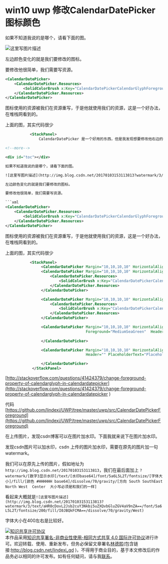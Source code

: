 
# win10 uwp 修改CalendarDatePicker图标颜色


<!--more-->



<div id="toc"></div>

如果不知道我说的是哪个，请看下面的图。

![这里写图片描述](http://img.blog.csdn.net/20170103153113813?watermark/3/text/aHR0cDovL2Jsb2cuY3Nkbi5uZXQvbGluZGV4aV9nZA==/font/5a6L5L2T/fontsize/200/fill/I0JBQkFCMA==/dissolve/70/gravity/West)

左边颜色变化的就是我们要修改的图标。

要修改他很简单，我们需要写资源。

```xml
<CalendarDatePicker>
    <CalendarDatePicker.Resources>
        <SolidColorBrush x:Key="CalendarDatePickerCalendarGlyphForeground" Color="CornflowerBlue"/>
    </CalendarDatePicker.Resources>
</CalendarDatePicker>
```

图标使用的资源被我们在资源重写，于是他就使用我们的资源，这是一个好办法，在堆栈网看到的。

上面的图，其实代码很少

```xml
           <StackPanel>
               CalendarDatePicker 是一个好用的东西，但是我发现想要修改他右边的那个图标，显示日历的图标颜色，没有这个选项。

<!--more-->

<div id="toc"></div>

如果不知道我说的是哪个，请看下面的图。

![这里写图片描述](http://img.blog.csdn.net/20170103153113813?watermark/3/text/aHR0cDovL2Jsb2cuY3Nkbi5uZXQvbGluZGV4aV9nZA==/font/5a6L5L2T/fontsize/200/fill/I0JBQkFCMA==/dissolve/70/gravity/West)

左边颜色变化的就是我们要修改的图标。

要修改他很简单，我们需要写资源。

```xml
<CalendarDatePicker>
    <CalendarDatePicker.Resources>
        <SolidColorBrush x:Key="CalendarDatePickerCalendarGlyphForeground" Color="CornflowerBlue"/>
    </CalendarDatePicker.Resources>
</CalendarDatePicker>
```

图标使用的资源被我们在资源重写，于是他就使用我们的资源，这是一个好办法，在堆栈网看到的。

上面的图，其实代码很少

```xml
           <StackPanel>
                <CalendarDatePicker Margin="10,10,10,10" HorizontalAlignment="Center"></CalendarDatePicker>
                <CalendarDatePicker Margin="10,10,10,10" HorizontalAlignment="Center">
                    <CalendarDatePicker.Resources>
                        <SolidColorBrush x:Key="CalendarDatePickerCalendarGlyphForeground" Color="CornflowerBlue"/>
                    </CalendarDatePicker.Resources>
                </CalendarDatePicker>

                <CalendarDatePicker Margin="10,10,10,10" HorizontalAlignment="Center">
                    <CalendarDatePicker.Resources>
                        <SolidColorBrush x:Key="CalendarDatePickerCalendarGlyphForeground" Color="Gray"/>
                    </CalendarDatePicker.Resources>
                </CalendarDatePicker>

                <CalendarDatePicker Margin="10,10,10,10" HorizontalAlignment="Center"
                                    Foreground="MediumSeaGreen"  Header="前景色" >
                   
                </CalendarDatePicker>

                <CalendarDatePicker Margin="10,10,10,10" HorizontalAlignment="Center"
                                    Header="" PlaceholderText="PlaceholdText" Foreground="Black">

                </CalendarDatePicker>
            </StackPanel>
```


[http://stackoverflow.com/questions/41424379/change-foreground-property-of-calendarglyph-in-calendardatepicker](http://stackoverflow.com/questions/41424379/change-foreground-property-of-calendarglyph-in-calendardatepicker )

代码 [https://github.com/lindexi/UWP/tree/master/uwp/src/CalendarDatePickerForeground](https://github.com/lindexi/UWP/tree/master/uwp/src/CalendarDatePickerForeground)




在上传图片，发现csdn博客可以在图片加水印。下面我就来说下在图片加水印。

发现csdn图片可以加水印，csdn 上传的图片加水印，需要在原先的图片加一句watermark。

我们可以在原先上传的图片，假如地址为`http://img.blog.csdn.net/20170103153113813`，我们在最后面加上 `?watermark/[数字3显示水印]/text/[水印base64]/font/5a6L5L2T/fontsize/[字体大小]/fill/[颜色 #HHHHHH base64]/dissolve/70/gravity/[方向 South SouthEast North West  Center  大小写必须是和我们的一样]`

看起来大概就是`![这里写图片描述](http://img.blog.csdn.net/20170103153113813?watermark/3/text/aHR0cDovL2Jsb2cuY3Nkbi5uZXQvbGluZGV4aV9nZA==/font/5a6L5L2T/fontsize/200/fill/I0JBQkFCMA==/dissolve/70/gravity/West)`

字体大小在400左右是比较好。






<a rel="license" href="http://creativecommons.org/licenses/by-nc-sa/4.0/"><img alt="知识共享许可协议" style="border-width:0" src="https://licensebuttons.net/l/by-nc-sa/4.0/88x31.png" /></a><br />本作品采用<a rel="license" href="http://creativecommons.org/licenses/by-nc-sa/4.0/">知识共享署名-非商业性使用-相同方式共享 4.0 国际许可协议</a>进行许可。欢迎转载、使用、重新发布，但务必保留文章署名[林德熙](http://blog.csdn.net/lindexi_gd)(包含链接:http://blog.csdn.net/lindexi_gd )，不得用于商业目的，基于本文修改后的作品务必以相同的许可发布。如有任何疑问，请与我[联系](mailto:lindexi_gd@163.com)。